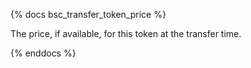 {% docs bsc_transfer_token_price %}

The price, if available, for this token at the transfer time. 

{% enddocs %}